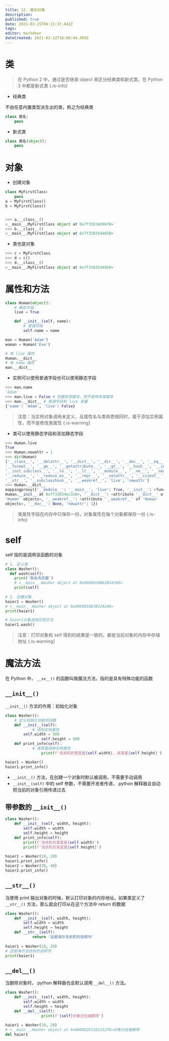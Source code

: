 ```yaml
---
title: 12. 面向对象
description: 
published: true
date: 2021-03-15T04:13:37.642Z
tags: 
editor: markdown
dateCreated: 2021-03-12T16:00:04.409Z
---
```


# 类

> 在 Python 2 中，通过是否继承 object 来区分经典类和新式类，在 Python 3 中都是新式类
{.is-info}

- 经典类

不由任意内置类型派⽣出的类，称之为经典类

```python
class 类名:
	pass
```

- 新式类

```python
class 类名(object):
	pass
```

# 对象

- 创建对象

```python
class MyFirstClass:
    pass
a = MyFirstClass()
b = MyFirstClass()


>>> a.__class__()
<__main__.MyFirstClass object at 0x7f33034d9070>
>>> b.__class__()
<__main__.MyFirstClass object at 0x7f33035d4850>
```

- 类也是对象

```python
>>> c = MyFirstClass
>>> d = c()
>>> d.__class__()
<__main__.MyFirstClass object at 0x7f33035d45b0>
```

# 属性和方法

```python
class Human(object):
    # 静态字段
    live = True

    def __init__(self, name):
        # 普通字段
        self.name = name

man = Human('Adam')
woman = Human('Eve')

# 有 live 属性
Human.__dict__
# 有 name 属性
man.__dict__
```

- 实例可以使用普通字段也可以使用静态字段

```python
>>> man.name
'Adam'
>>> man.live = False # 创建实例属性，而不是修改类属性
>>> man.__dict__ # 普通字段有 live 变量
{'name': 'Adam', 'live': False}
```

> 注意：当实例对象调用未定义，且属性名与类熟悉相同时，属于添加实例属性，而不是修改类属性
{.is-warning}

- 类可以使用静态字段和添加静态字段

```python
>>> Human.live
True
>>> Human.newattr = 1
>>> dir(Human)
['__class__', '__delattr__', '__dict__', '__dir__', '__doc__', '__eq__', 
'__format__', '__ge__', '__getattribute__', '__gt__', '__hash__', '__init__', 
'__init_subclass__', '__le__', '__lt__', '__module__', '__ne__', '__new__', 
'__reduce__', '__reduce_ex__', '__repr__', '__setattr__', '__sizeof__', 
'__str__', '__subclasshook__', '__weakref__', 'live', 'newattr']
>>> Human.__dict__
mappingproxy({'__module__': '__main__', 'live': True, '__init__': <function 
Human.__init__ at 0x7f33034bc3a0>, '__dict__': <attribute '__dict__' of 
'Human' objects>, '__weakref__': <attribute '__weakref__' of 'Human' 
objects>, '__doc__': None, 'newattr': 1})
```

> 类属性字段在内存中只保存一份，对象属性在每个对象都保存一份
{.is-info}


# self

self 指的是调⽤该函数的对象

```python
# 1. 定义类
class Washer():
  def wash(self):
    print('我会洗⾐服')
    # <__main__.Washer object at 0x0000024BA2B34240>
    print(self)
  
# 2. 创建对象
haier1 = Washer()
# <__main__.Washer object at 0x0000018B7B224240>
print(haier1)

# haier1对象调⽤实例⽅法
haier1.wash()
```

> 注意：打印对象和 self 得到的结果是⼀致的，都是当前对象的内存中存储地址
{.is-warning}

# 魔法⽅法

在 Python 中， `__xx__()` 的函数叫做魔法⽅法，指的是具有特殊功能的函数


## `__init__()`

`__init__()` ⽅法的作⽤：初始化对象

```python
class Washer():
    # 定义初始化功能的函数
    def __init__(self):
    		# 添加实例属性
        self.width = 500
				self.height = 800
    def print_info(self)：
    		# 类⾥⾯调⽤实例属性
				print(f'洗⾐机的宽度是{self.width}, ⾼度是{self.height}')

haier1 = Washer()
haier1.print_info()
```

- `__init__()` ⽅法，在创建⼀个对象时默认被调⽤，不需要⼿动调⽤
- `__init__(self)` 中的 self 参数，不需要开发者传递， python 解释器会⾃动把当前的对象引⽤传递过去

## 带参数的 `__init__()`

```python
class Washer():
    def __init__(self, width, height):
        self.width = width
        self.height = height
    def print_info(self):
        print(f'洗⾐机的宽度是{self.width}')
        print(f'洗⾐机的⾼度是{self.height}')
        
haier1 = Washer(10, 20)
haier1.print_info()
haier2 = Washer(30, 40)
haier2.print_info()
```

## `__str__()`

当使⽤ print 输出对象的时候，默认打印对象的内存地址。如果类定义了 `__str__()` ⽅法，那么就会打印从在这个⽅法中 return 的数据


```python
class Washer():
    def __init__(self, width, height):
        self.width = width
        self.height = height
    def __str__(self):
    		return '这是海尔洗⾐机的说明书'
    
haier1 = Washer(10, 20)
# 这是海尔洗⾐机的说明书
print(haier1)
```

## `__del__()`

当删除对象时， python 解释器也会默认调⽤ `__del__()` ⽅法。

```python
class Washer():
    def __init__(self, width, height):
        self.width = width
        self.height = height
    def __del__(self):
				print(f'{self}对象已经被删除')
        
haier1 = Washer(10, 20)
# <__main__.Washer object at 0x0000026118223278>对象已经被删除
del haier1
```



